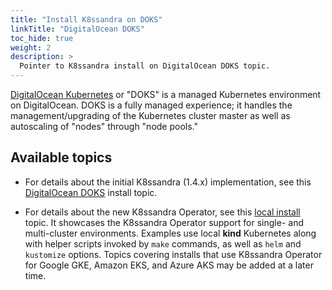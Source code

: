 ```yaml
---
title: "Install K8ssandra on DOKS"
linkTitle: "DigitalOcean DOKS"
toc_hide: true
weight: 2
description: >
  Pointer to K8ssandra install on DigitalOcean DOKS topic.
---
```


[DigitalOcean Kubernetes](https://www.digitalocean.com/products/kubernetes/) or "DOKS" is a managed Kubernetes environment on DigitalOcean. DOKS is a fully managed experience; it handles the management/upgrading of the Kubernetes cluster master as well as autoscaling of "nodes" through "node pools."

## Available topics

* For details about the initial K8ssandra (1.4.x) implementation, see this [DigitalOcean DOKS](https://docs-v1.k8ssandra.io/install/doks/) install topic.

* For details about the new K8ssandra Operator, see this [local install](https://docs-v2.k8ssandra.io/install/local/) topic. It showcases the K8ssandra Operator support for single- and multi-cluster environments. Examples use local **kind** Kubernetes along with helper scripts invoked by `make` commands, as well as `helm` and `kustomize` options. Topics covering installs that use K8ssandra Operator for Google GKE, Amazon EKS, and Azure AKS may be added at a later time. 
